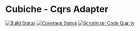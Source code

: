 # Cubiche - Cqrs Adapter
[![Build Status](https://travis-ci.org/cubiche/cqrs-adapter.svg?branch=master)](https://travis-ci.org/cubiche/cqrs-adapter) [![Coverage Status](https://coveralls.io/repos/github/cubiche/cqrs-adapter/badge.svg?branch=master)](https://coveralls.io/github/cubiche/cqrs-adapter?branch=master) [![Scrutinizer Code Quality](https://scrutinizer-ci.com/g/cubiche/cqrs-adapter/badges/quality-score.png?b=master)](https://scrutinizer-ci.com/g/cubiche/cqrs-adapter/?branch=master) 
